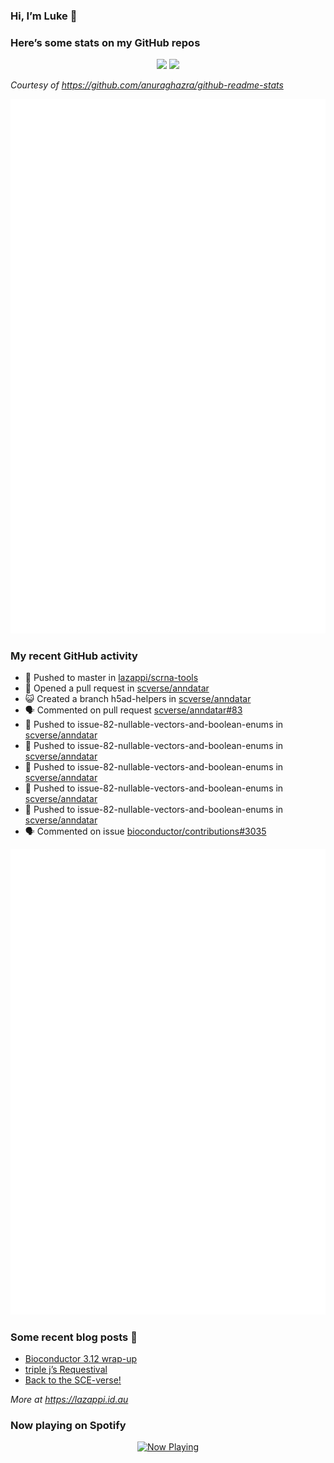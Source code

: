 
<!-- README.md is generated from README.Rmd. Please edit that file -->

### Hi, I’m Luke 👋

<!--
**lazappi/lazappi** is a ✨ _special_ ✨ repository because its `README.md` (this file) appears on your GitHub profile.

Here are some ideas to get you started:

- 🔭 I’m currently working on ...
- 🌱 I’m currently learning ...
- 👯 I’m looking to collaborate on ...
- 🤔 I’m looking for help with ...
- 💬 Ask me about ...
- 📫 How to reach me: ...
- 😄 Pronouns: ...
- ⚡ Fun fact: ...
-->

### Here’s some stats on my GitHub repos

<p align="center">
<img src="https://github-readme-stats.vercel.app/api?username=lazappi&count_private=true&show_icons=true&theme=buefy&hide_title=True">
<img src="https://github-readme-stats.vercel.app/api/top-langs/?username=lazappi&hide=html&theme=buefy&layout=compact">
</p>

*Courtesy of <https://github.com/anuraghazra/github-readme-stats>*

<p align="center" style="width:100%;">
<img src="https://github.com/lazappi/lazappi/raw/main/github-intro.svg">
</p>

### My recent GitHub activity

- 📨 Pushed to master in
  [lazappi/scrna-tools](https://github.com/lazappi/scrna-tools)
- 🤔 Opened a pull request in
  [scverse/anndatar](https://github.com/scverse/anndatar)
- 😺 Created a branch h5ad-helpers in
  [scverse/anndatar](https://github.com/scverse/anndatar)
- 🗣 Commented on pull request
  [scverse/anndatar#83](https://github.com/scverse/anndatar#83)
- 📨 Pushed to issue-82-nullable-vectors-and-boolean-enums in
  [scverse/anndatar](https://github.com/scverse/anndatar)
- 📨 Pushed to issue-82-nullable-vectors-and-boolean-enums in
  [scverse/anndatar](https://github.com/scverse/anndatar)
- 📨 Pushed to issue-82-nullable-vectors-and-boolean-enums in
  [scverse/anndatar](https://github.com/scverse/anndatar)
- 📨 Pushed to issue-82-nullable-vectors-and-boolean-enums in
  [scverse/anndatar](https://github.com/scverse/anndatar)
- 📨 Pushed to issue-82-nullable-vectors-and-boolean-enums in
  [scverse/anndatar](https://github.com/scverse/anndatar)
- 🗣 Commented on issue
  [bioconductor/contributions#3035](https://github.com/bioconductor/contributions#3035)

<p align="center" style="width:100%;">
<img src="https://github.com/lazappi/lazappi/raw/main/github-status.svg">
</p>

### Some recent blog posts 📝

- [Bioconductor 3.12
  wrap-up](https://lazappi.id.au/posts/2020-10-30-bioconductor-3-12-wrap-up/index.html)
- [triple j’s
  Requestival](https://lazappi.id.au/posts/2020-07-11-requestival/index.html)
- [Back to the
  SCE-verse!](https://lazappi.id.au/posts/2020-05-12-back-to-the-sce-verse/index.html)

*More at <https://lazappi.id.au>*

<!-- ### My latest tweet 👇 and retweet 👉 -->

### Now playing on Spotify

<p align="center">
<a href="https://now-playing-profile.lazappi.vercel.app/now-playing?open">
<img src="https://now-playing-profile.lazappi.vercel.app/now-playing" width="256" height="64" alt="Now Playing">
</a>
</p>
